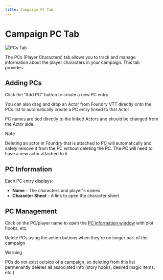 ```yaml
---
title: Campaign PC Tab
---
```

# Campaign PC Tab
![PCs Tab](/assets/images/pcs-tab.webp)

The PCs (Player Characters) tab allows you to track and manage information about the player characters in your campaign. This tab provides:

## Adding PCs
Click the "Add PC" button to create a new PC entry

You can also drag and drop an Actor from Foundry VTT directly onto the PCs list to automatically create a PC entry linked to that Actor

PC names are tied directly to the linked Actors and should be changed from the Actor side.

> [!NOTE]
> Deleting an actor in Foundry that is attached to PC will automatically and safely remove it from the PC without deleting the PC.  The PC will need to have a new actor attached to it.

## PC Information
Each PC entry displays:
- **Name** - The characters and player's names 
- **Character Sheet** - A link to open the character sheet

## PC Management
Click on the PC/player name to open the [PC information window](/reference/world-building/content/pc) with plot hooks, etc.

Delete PCs using the action buttons when they're no longer part of the campaign 

> [!WARNING]
> PCs do not exist outside of a campaign, so deleting from this list permenantly deletes all associated info (story hooks, desired magic items, etc.)
